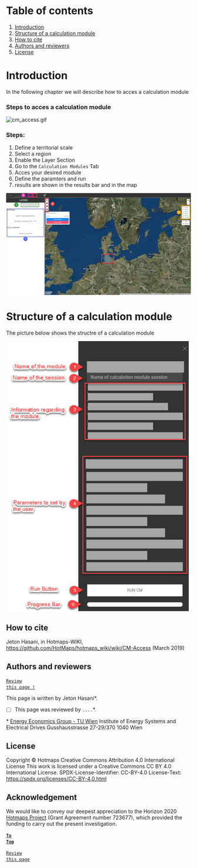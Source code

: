 # Table of contents
1. [Introduction](#Introduction)
1. [Structure of a calculation module](#Structure-of-a-calculation-module)
1. [How to cite](#How-to-cite)
1. [Authors and reviewers](#Authors-and-reviewers)
1. [License](#License)

# Introduction 
In the following chapter we will describe how to acces a calculation module

### Steps to acces a calculation module

![cm_access.gif][cm_access]

### Steps:

1. Define a territorial scale 
1. Select a region
2. Enable the Layer Section
3. Go to the <code>Calculation Modules</code> Tab
4. Acces your desired module
5. Define the paramters and run
6. results are shown in the results bar and in the map

![cm_access.png][cm_access_png]


# Structure of a calculation module

The picture below shows the structre of a calculation module

![cm_structure_png][cm_structure]

## How to cite

Jeton Hasani, in Hotmaps-WIKI, https://github.com/HotMaps/hotmaps_wiki/wiki/CM-Access (March 2019)


## Authors and reviewers
<code>[Review this page !](https://github.com/HotMaps/hotmaps_wiki/wiki/CM-Access/_edit)</code>

This page is written by Jeton Hasani\*.
- [ ] This page was reviewed by <code>....</code>\*.


\* [Energy Economics Group - TU Wien](https://eeg.tuwien.ac.at/)
Institute of Energy Systems and Electrical Drives
Gusshausstrasse 27-29/370
1040 Wien

## License
Copyright © Hotmaps
Creative Commons Attribution 4.0 International License
This work is licensed under a Creative Commons CC BY 4.0 International License.
SPDX-License-Identifier: CC-BY-4.0
License-Text: https://spdx.org/licenses/CC-BY-4.0.html


## Acknowledgement
We would like to convey our deepest appreciation to the Horizon 2020 [Hotmaps Project](https://www.hotmaps-project.eu) (Grant Agreement number 723677), which provided the funding to carry out the present investigation.

<code><ins>**[To Top](#table-of-contents)**</ins></code>

<code>[Review this page](https://github.com/HotMaps/hotmaps_wiki/wiki/CM-Access/_edit/#Authors-and-reviewers)</code>

[cm_access]: https://github.com/HotMaps/hotmaps_wiki/blob/master/Images/general_tool_functionalities_and_structure/calculation_module_access.gif

[cm_access_png]: https://github.com/HotMaps/hotmaps_wiki/blob/master/Images/general_tool_functionalities_and_structure/calculation_module_access.png

[cm_structure]: https://github.com/HotMaps/hotmaps_wiki/blob/master/Images/general_tool_functionalities_and_structure/calculation_module_structure.png